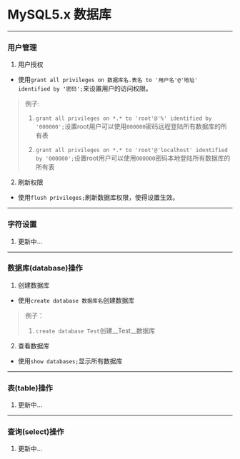 # MySQL5.x 数据库

------

### 用户管理

1. 用户授权

  * 使用`grant all privileges on 数据库名.表名 to '用户名'@'地址' identified by '密码';`来设置用户的访问权限。

>例子:
>1. `grant all privileges on *.* to 'root'@'%' identified by '000000';`设置root用户可以使用`000000`密码远程登陆所有数据库的所有表
>
>2. `grant all privileges on *.* to 'root'@'localhost' identified by '000000';`设置root用户可以使用`000000`密码本地登陆所有数据库的所有表



2. 刷新权限

  * 使用`flush privileges;`刷新数据库权限，使得设置生效。

------

### 字符设置

1. 更新中...

------

### 数据库(database)操作

1. 创建数据库

  * 使用`create database 数据库名`创建数据库

>例子：
>1. `create database Test`创建__Test__数据库



2. 查看数据库

  * 使用`show databases;`显示所有数据库

------

### 表(table)操作

1. 更新中...

------

### 查询(select)操作

1. 更新中...